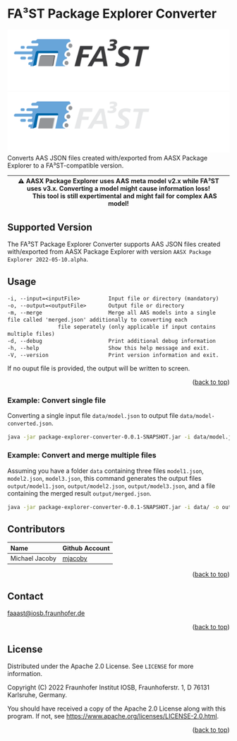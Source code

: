# FA³ST Package Explorer Converter
![FA³ST Logo Light](./misc/images/Fa3st_positiv.png/#gh-light-mode-only "FA³ST Logo")
![FA³ST Logo Dark](./misc/images/Fa3st_negativ.png/#gh-dark-mode-only "FA³ST Logo")
Converts AAS JSON files created with/exported from AASX Package Explorer to a FA³ST-compatible version.

| :warning: **AASX Package Explorer uses AAS meta model v2.x while FA³ST uses v3.x. Converting a model might cause information loss!**<br>  **This tool is still expertimental and might fail for complex AAS model!**
|-----------------------------|

## Supported Version
The FA³ST Package Explorer Converter supports AAS JSON files created with/exported from AASX Package Explorer with version `AASX Package Explorer 2022-05-10.alpha`.

## Usage

```
-i, --input=<inputFile>         Input file or directory (mandatory)
-o, --output=<outputFile>       Output file or directory
-m, --merge                     Merge all AAS models into a single file called 'merged.json' additionally to converting each
				file seperately (only applicable if input contains multiple files)
-d, --debug                     Print additional debug information
-h, --help                      Show this help message and exit.
-V, --version                   Print version information and exit.
```

If no ouput file is provided, the output will be written to screen.

<p align="right">(<a href="#top">back to top</a>)</p>

### Example: Convert single file

Converting a single input file `data/model.json` to output file `data/model-converted.json`.

```sh
java -jar package-explorer-converter-0.0.1-SNAPSHOT.jar -i data/model.json -o data/mode-converted.json
```

### Example: Convert and merge multiple files

Assuming you have a folder `data` containing three files `model1.json`, `model2.json`, `model3.json`, this command generates the output files `output/model1.json`, `output/model2.json`, `output/model3.json`, and a file containing the merged result `output/merged.json`.

```sh
java -jar package-explorer-converter-0.0.1-SNAPSHOT.jar -i data/ -o output/ --merge
```

## Contributors

| Name | Github Account |
|:--| -- |
| Michael Jacoby | [mjacoby](https://github.com/mjacoby) |

<p align="right">(<a href="#top">back to top</a>)</p>

## Contact

faaast@iosb.fraunhofer.de

<p align="right">(<a href="#top">back to top</a>)</p>

## License

Distributed under the Apache 2.0 License. See `LICENSE` for more information.

Copyright (C) 2022 Fraunhofer Institut IOSB, Fraunhoferstr. 1, D 76131 Karlsruhe, Germany.

You should have received a copy of the Apache 2.0 License along with this program. If not, see https://www.apache.org/licenses/LICENSE-2.0.html.

<p align="right">(<a href="#top">back to top</a>)</p>

